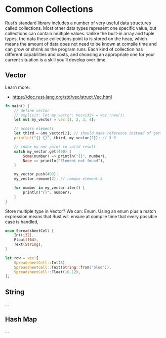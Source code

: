 Common Collections
====

Rust’s standard library includes a number of very useful data structures called collections. Most other data types represent one specific value, but collections can contain multiple values. Unlike the built-in array and tuple types, the data these collections point to is stored on the heap, which means the amount of data does not need to be known at compile time and can grow or shrink as the program runs. Each kind of collection has different capabilities and costs, and choosing an appropriate one for your current situation is a skill you’ll develop over time.

## Vector

Learn more:

- https://doc.rust-lang.org/std/vec/struct.Vec.html

```rust
fn main() {
    // define vector
    // explicit: let my_vector: Vec<i32> = Vec::new();
    let mut my_vector = vec![1, 2, 3, 4];

    // access elements
    let third = &my_vector[2]; // should make reference instead of getting ownership
    println!("{} {}", third, my_vector[2]); // 3 3

    // index my not point to valid result
    match my_vector.get(490) {
        Some(number) => println("{}", number),
        None => println("Element not found"),
    }

    my_vector.push(490);
    my_vector.remove(2); // remove element 3

    for number in my_vector.iter() {
        println("{}", number);
    }
}
```

Store multiple type in Vector? We can: Enum. Using an enum plus a match expression means that Rust will ensure at compile time that every possible case is handled,

```rust
enum SpreadsheetCell {
    Int(i32),
    Float(f64),
    Text(String),
}

let row = vec![
    SpreadsheetCell::Int(3),
    SpreadsheetCell::Text(String::from("blue")),
    SpreadsheetCell::Float(10.12),
];
```

## String

…

## Hash Map

…
